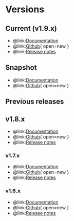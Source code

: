 # Versions

## Current (v1.9.x)
- @link:[Documentation](https://bluebrainnexus.io/docs/)
- @link:[Github](https://github.com/BlueBrain/nexus/tree/v1.9.x){ open=new }
- @link:[Release notes](https://bluebrainnexus.io/docs/releases/v1.9-release-notes.html)

## Snapshot
- @link:[Documentation](https://bluebrainnexus.io/snapshot/docs/)
- @link:[Github](https://github.com/BlueBrain/nexus){ open=new }

## Previous releases

## v1.8.x
- @link:[Documentation](https://bluebrainnexus.io/v1.8.x/docs/)
- @link:[Github](https://github.com/BlueBrain/nexus/tree/v1.8.x){ open=new }
- @link:[Release notes](https://bluebrainnexus.io/docs/releases/v1.8-release-notes.html)

### v1.7.x
- @link:[Documentation](https://bluebrainnexus.io/v1.7.x/docs/)
- @link:[Github](https://github.com/BlueBrain/nexus/tree/v1.7.x){ open=new }
- @link:[Release notes](https://bluebrainnexus.io/docs/releases/v1.7-release-notes.html)

### v1.6.x
- @link:[Documentation](https://bluebrainnexus.io/v1.6.x/docs/)
- @link:[Github](https://github.com/BlueBrain/nexus/tree/v1.6.x){ open=new }
- @link:[Release notes](https://bluebrainnexus.io/docs/releases/v1.6-release-notes.html)

